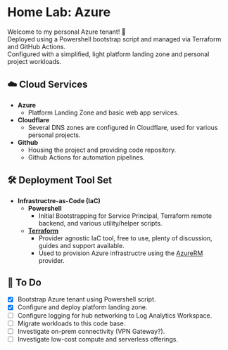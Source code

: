 # Home Lab: Azure

Welcome to my personal Azure tenant! :wave:  
Deployed using a Powershell bootstrap script and managed via Terraform and GitHub Actions.  
Configured with a simplified, light platform landing zone and personal project workloads.  

## :cloud: Cloud Services

- **Azure**
  - Platform Landing Zone and basic web app services.
- **Cloudflare**
  - Several DNS zones are configured in Cloudflare, used for various personal projects.
- **Github**
  - Housing the project and providing code repository.
  - Github Actions for automation pipelines.

## :hammer_and_wrench: Deployment Tool Set

- **Infrastructre-as-Code (IaC)**
  - **Powershell**
    - Initial Bootstrapping for Service Principal, Terraform remote backend, and various utility/helper scripts.
  - **[Terraform](https://www.terraform.io/)**
    - Provider agnostic IaC tool, free to use, plenty of discussion, guides and support available.
    - Used to provision Azure infrastructre using the [AzureRM](https://registry.terraform.io/providers/hashicorp/azurerm) provider.

## :memo: To Do

- [x] Bootstrap Azure tenant using Powershell script. 
- [x] Configure and deploy platform landing zone. 
- [ ] Configure logging for hub networking to Log Analytics Workspace. 
- [ ] Migrate workloads to this code base. 
- [ ] Investigate on-prem connectivity (VPN Gateway?). 
- [ ] Investigate low-cost compute and serverless offerings. 
